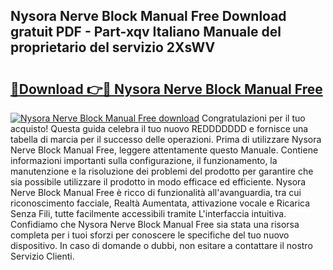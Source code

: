 ## Nysora Nerve Block Manual Free Download gratuit PDF - Part-xqv Italiano Manuale del proprietario del servizio 2XsWV

# <h2><a href="http://dfh2lr.blite.top/?on=Nysora+Nerve+Block+Manual+Free">🔗Download 👉🔴 Nysora Nerve Block Manual Free</a></h2>

[![Nysora Nerve Block Manual Free download](https://i.imgur.com/lujVjoI.png)](http://dfh2lr.blite.top/?on=Nysora+Nerve+Block+Manual+Free)
Congratulazioni per il tuo acquisto! Questa guida celebra il tuo nuovo REDDDDDDD e fornisce una tabella di marcia per il successo delle operazioni. Prima di utilizzare Nysora Nerve Block Manual Free, leggere attentamente questo Manuale. Contiene informazioni importanti sulla configurazione, il funzionamento, la manutenzione e la risoluzione dei problemi del prodotto per garantire che sia possibile utilizzare il prodotto in modo efficace ed efficiente. Nysora Nerve Block Manual Free è ricco di funzionalità all'avanguardia, tra cui riconoscimento facciale, Realtà Aumentata, attivazione vocale e Ricarica Senza Fili, tutte facilmente accessibili tramite L'interfaccia intuitiva. Confidiamo che Nysora Nerve Block Manual Free sia stata una risorsa completa per i tuoi sforzi per conoscere le specifiche del tuo nuovo dispositivo. In caso di domande o dubbi, non esitare a contattare il nostro Servizio Clienti.
